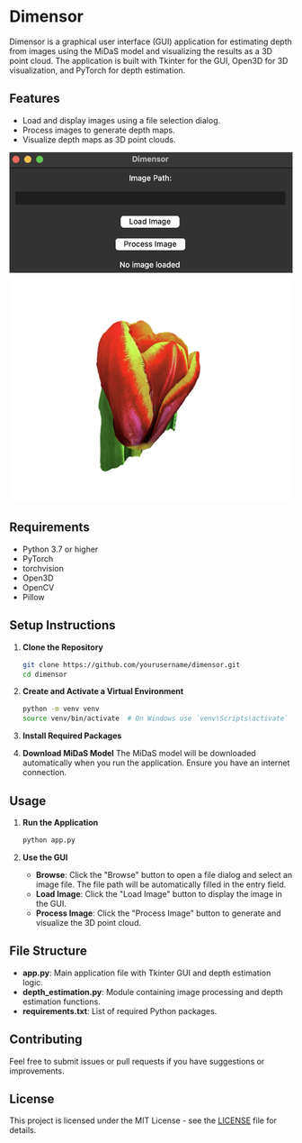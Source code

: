 # Dimensor

Dimensor is a 
graphical user interface (GUI) application for estimating depth from images using the MiDaS model and visualizing the results as a 3D point cloud. The application is built with Tkinter for the GUI, Open3D for 3D visualization, and PyTorch for depth estimation.

## Features

- Load and display images using a file selection dialog.
- Process images to generate depth maps.
- Visualize depth maps as 3D point clouds.

![ss1.png](images/ss1.png)

![ss2.png](images/ss2.png)
## Requirements

- Python 3.7 or higher
- PyTorch
- torchvision
- Open3D
- OpenCV
- Pillow

## Setup Instructions

1. **Clone the Repository**

   ```bash
   git clone https://github.com/yourusername/dimensor.git
   cd dimensor
2. **Create and Activate a Virtual Environment**

   ```bash
   python -m venv venv
   source venv/bin/activate  # On Windows use `venv\Scripts\activate`
3. **Install Required Packages**

4. **Download MiDaS Model**
   The MiDaS model will be downloaded automatically when you run the application. Ensure you have an internet connection.

## Usage
1. **Run the Application**
    ```bash
   python app.py
2. **Use the GUI**
    
    - **Browse**: Click the "Browse" button to open a file dialog and select an image file. The file path will be automatically filled in the entry field.
    - **Load Image**: Click the "Load Image" button to display the image in the GUI.
    - **Process Image**: Click the "Process Image" button to generate and visualize the 3D point cloud.
## File Structure
- **app.py**: Main application file with Tkinter GUI and depth estimation logic.
- **depth_estimation.py**: Module containing image processing and depth estimation functions.
- **requirements.txt**: List of required Python packages.
## Contributing
Feel free to submit issues or pull requests if you have suggestions or improvements.

## License
This project is licensed under the MIT License - see the [LICENSE](./LICENSE) file for details.